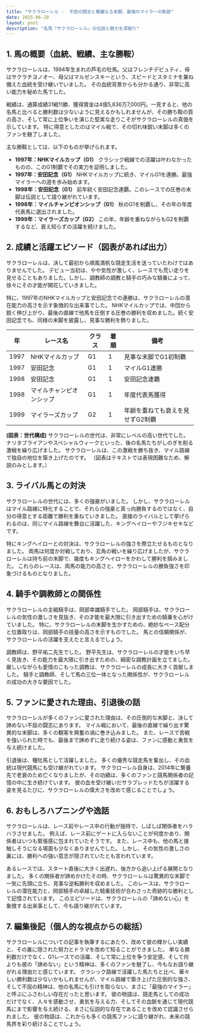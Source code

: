 ```yaml
---
title: "サクラローレル -  不屈の闘志と華麗なる末脚、最強のマイラーの軌跡"
date: 2025-06-20
layout: post
description: "名馬『サクラローレル』の伝説と魅力を深堀り"
---
```


## 1. 馬の概要（血統、戦績、主な勝鞍）

サクラローレルは、1994年生まれの芦毛の牡馬。父はフレンチデピュティ、母はサクラチヨノオー、母父はマルゼンスキーという、スピードとスタミナを兼ね備えた血統を受け継いでいました。  その血統背景からも分かる通り、非常に高い能力を秘めた馬でした。

戦績は、通算成績31戦11勝、獲得賞金は4億5,836万7,000円。一見すると、他の名馬と比べると勝利数は少ないように見えるかもしれませんが、その勝ち鞍の質の高さ、そして常に上位争いを演じた堅実な走りこそがサクラローレルの真価を示しています。  特に得意としたのはマイル戦で、その切れ味鋭い末脚は多くのファンを魅了しました。

主な勝鞍としては、以下のものが挙げられます。

* **1997年：NHKマイルカップ（G1）**  クラシック戦線での活躍は叶わなかったものの、このG1制覇でその実力を証明しました。
* **1997年：安田記念（G1）**  NHKマイルカップに続き、マイルG1を連勝。最強マイラーへの道を歩み始めます。
* **1998年：安田記念（G1）**  前年続く安田記念連覇。このレースでの圧巻の末脚は伝説として語り継がれています。
* **1998年：マイルチャンピオンシップ（G1）**  秋のG1を制覇し、その年の年度代表馬に選出されました。
* **1999年：マイラーズカップ（G2）**  この年、年齢を重ねながらもG2を制覇するなど、衰え知らずの活躍を続けました。


## 2. 成績と活躍エピソード（図表があれば出力）

サクラローレルは、決して最初から順風満帆な競走生活を送っていたわけではありませんでした。  デビュー当初は、やや気性が激しく、レースでも荒い走りを見せることもありました。しかし、調教師の調教と騎手の巧みな騎乗によって、徐々にその才能が開花していきました。

特に、1997年のNHKマイルカップと安田記念での連勝は、サクラローレルの潜在能力の高さを示す象徴的な出来事でした。  NHKマイルカップでは、中団から鋭く伸び上がり、最後の直線で他馬を圧倒する圧巻の勝利を収めました。続く安田記念でも、同様の末脚を披露し、見事な勝利を飾りました。

| 年 | レース名          | クラス | 着順 | 備考                                      |
|---|-------------------|-------|------|-------------------------------------------|
| 1997 | NHKマイルカップ    | G1    | 1    | 見事な末脚でG1初制覇                        |
| 1997 | 安田記念          | G1    | 1    | マイルG1連勝                             |
| 1998 | 安田記念          | G1    | 1    | 安田記念連覇                               |
| 1998 | マイルチャンピオンシップ | G1    | 1    | 年度代表馬獲得                             |
| 1999 | マイラーズカップ    | G2    | 1    | 年齢を重ねても衰えを見せずG2制覇             |


**(図表：世代構成)**  サクラローレルの世代は、非常にレベルの高い世代でした。  ナリタブライアンやスペシャルウィークといった、後の名馬たちがしのぎを削る激戦を繰り広げました。  サクラローレルは、この激戦を勝ち抜き、マイル路線で独自の地位を築き上げたのです。  （図表はテキストでは表現困難なため、解説のみとします。）


## 3. ライバル馬との対決

サクラローレルの世代には、多くの強豪がいました。  しかし、サクラローレルはマイル路線に特化することで、それらの強豪と真っ向勝負するのではなく、自分の得意とする距離で勝利を重ねていきました。  直接のライバルとして挙げられるのは、同じマイル路線を舞台に活躍した、キングヘイローやフジキセキなどです。

特にキングヘイローとの対決は、サクラローレルの強さを際立たせるものとなりました。  両馬は何度か対戦しており、互角の戦いを繰り広げましたが、サクラローレルは持ち前の末脚で、幾度もキングヘイローをかわして勝利を掴みました。  これらのレースは、両馬の能力の高さと、サクラローレルの勝負強さを印象づけるものとなりました。


## 4. 騎手や調教師との関係性

サクラローレルの主戦騎手は、岡部幸雄騎手でした。  岡部騎手は、サクラローレルの気性の激しさを見抜き、その才能を最大限に引き出すための騎乗を心がけていました。  特に、サクラローレルの末脚を生かすための、絶妙なペース配分と位置取りは、岡部騎手の技量の高さを示すものでした。  馬との信頼関係が、サクラローレルの活躍を支えたと言えるでしょう。

調教師は、野平祐二先生でした。  野平先生は、サクラローレルの才能をいち早く見抜き、その能力を最大限に引き出すための、綿密な調教計画を立てました。  厳しいながらも愛情のこもった調教は、サクラローレルの成長に大きく貢献しました。  騎手と調教師、そして馬の三位一体となった関係性が、サクラローレルの成功の大きな要因でした。


## 5. ファンに愛された理由、引退後の話

サクラローレルが多くのファンに愛された理由は、その圧倒的な末脚と、決して諦めない不屈の闘志にあります。  マイル戦において、最後の直線で繰り出す驚異的な末脚は、多くの観客を興奮の渦に巻き込みました。  また、レースで苦戦を強いられた時でも、最後まで諦めずに走り続ける姿は、ファンに感動と勇気を与え続けました。

引退後は、種牡馬として活躍しました。  多くの優秀な競走馬を輩出し、その血統は現代競馬にも受け継がれています。  サクラローレル自身は、2014年に繋養先で老衰のため亡くなりましたが、その功績は、多くのファンと競馬関係者の記憶の中に生き続けています。  彼の血を受け継いだサラブレッドたちが活躍する姿を見るたびに、サクラローレルの偉大さを改めて感じることでしょう。


## 6. おもしろハプニングや逸話

サクラローレルは、レース前やレース中の行動が独特で、しばしば関係者をハラハラさせました。  例えば、レース前にゲートに入らないことが何度かあり、関係者はいつも緊張感に包まれていたそうです。  また、レース中も、他の馬と接触しそうになる場面も少なくありませんでした。  しかし、その気性の激しさの裏には、勝利への強い意志が隠されていたとも言われています。

あるレースでは、スタート直後に大きく出遅れ、後方から追い上げる展開となりました。  多くの関係者が諦めかけたその時、サクラローレルは驚異的な末脚で一気に先頭に立ち、見事な逆転勝利を収めました。  このレースは、サクラローレルの潜在能力と、岡部騎手の卓越した騎乗技術が合わさった奇跡的な勝利として記憶されています。  このエピソードは、サクラローレルの「諦めない心」を象徴する出来事として、今も語り継がれています。


## 7. 編集後記（個人的な視点からの総括）

サクラローレルについての記事を執筆するにあたり、改めて彼の輝かしい実績と、その裏に隠された努力とドラマを改めて知ることができました。  単なる勝利数だけでなく、G1レースでの活躍、そして常に上位を争う安定感、そして何よりも彼の「諦めない」という精神は、多くのファンを魅了し、今もなお語り継がれる理由だと感じています。  クラシック路線で活躍した馬たちと比べ、華々しい勝利数は少ないかもしれませんが、マイル路線で築き上げた圧倒的な強さ、そして不屈の精神は、他の名馬にも引けを取らない、まさに「最強のマイラー」と呼ぶにふさわしい存在だったと思います。  彼の物語は、競走馬としての成功だけでなく、人々を感動させ、勇気を与える力、そしてその血脈を通じて現代競馬にまで影響を与え続ける、まさに伝説的な存在であることを改めて認識させられました。  彼の物語は、これからも多くの競馬ファンに語り継がれ、未来の競馬界を彩り続けることでしょう。
